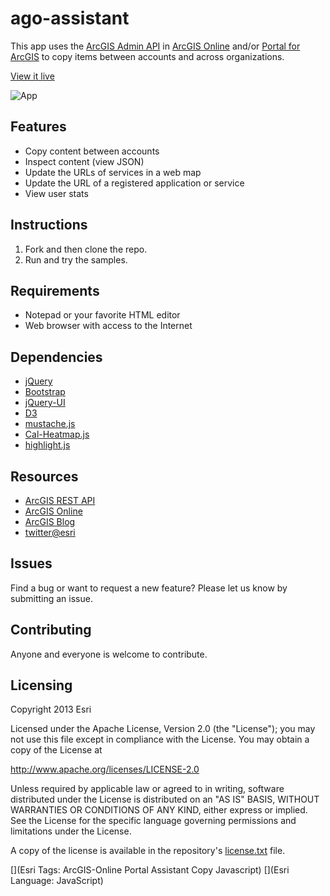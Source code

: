 # ago-assistant

This app uses the [ArcGIS Admin API](http://www.arcgis.com/apidocs/rest/) in [ArcGIS Online](http://www.arcgis.com/home/) and/or [Portal for ArcGIS](http://www.esri.com/software/arcgis/portal-for-arcgis) to copy items between accounts and across organizations.

[View it live](https://s3.amazonaws.com/dtc-apps/AgolAssistant/index.html)

![App](https://raw.github.com/Esri/ago-assistant/master/ago-assistant.png)

## Features
* Copy content between accounts
* Inspect content (view JSON)
* Update the URLs of services in a web map
* Update the URL of a registered application or service
* View user stats

## Instructions

1. Fork and then clone the repo. 
2. Run and try the samples.

## Requirements

* Notepad or your favorite HTML editor
* Web browser with access to the Internet

## Dependencies
* [jQuery](http://jquery.com/)
* [Bootstrap](http://getbootstrap.com/)
* [jQuery-UI](http://jqueryui.com/)
* [D3](http://d3js.org/)
* [mustache.js](https://github.com/janl/mustache.js)
* [Cal-Heatmap.js](http://kamisama.github.io/cal-heatmap/)
* [highlight.js](http://highlightjs.org/)

## Resources

* [ArcGIS REST API](http://www.arcgis.com/apidocs/rest/)
* [ArcGIS Online](http://www.arcgis.com/home/)
* [ArcGIS Blog](http://blogs.esri.com/esri/arcgis/)
* [twitter@esri](http://twitter.com/esri)

## Issues

Find a bug or want to request a new feature?  Please let us know by submitting an issue.

## Contributing

Anyone and everyone is welcome to contribute. 

## Licensing
Copyright 2013 Esri

Licensed under the Apache License, Version 2.0 (the "License");
you may not use this file except in compliance with the License.
You may obtain a copy of the License at

   http://www.apache.org/licenses/LICENSE-2.0

Unless required by applicable law or agreed to in writing, software
distributed under the License is distributed on an "AS IS" BASIS,
WITHOUT WARRANTIES OR CONDITIONS OF ANY KIND, either express or implied.
See the License for the specific language governing permissions and
limitations under the License.

A copy of the license is available in the repository's [license.txt](https://raw.github.com/Esri/ago-assistant/master/license.txt) file.

[](Esri Tags: ArcGIS-Online Portal Assistant Copy Javascript)
[](Esri Language: JavaScript)

